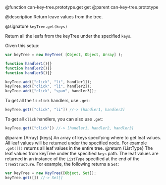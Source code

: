 @function can-key-tree.prototype.get get
@parent can-key-tree.prototype

@description Return leave values from the tree.

@signature `keyTree.get(keys)`

Return all the leafs from the keyTree under the specified `keys`.

Given this setup:

```js
var keyTree = new KeyTree( [Object, Object, Array] );

function handler1(){}
function handler2(){}
function handler3(){}

keyTree.add(["click", "li", handler1]);
keyTree.add(["click", "li", handler2]);
keyTree.add(["click", "span", handler3]);
```

To get all the `li` `click` handlers, use `.get`:

```js
keyTree.get(["click", "li"]) //-> [handler1, handler2]
```

To get all `click` handlers, you can also use `.get`:

```js
keyTree.get(["click"]) //-> [handler1, handler2, handler3]
```

@param {Array} [keys] An array of keys specifying where to get leaf values.  All leaf values will be
returned under the specified node.  For example `.get([])` returns all leaf values in the entire tree.
@return {ListType} The leaf values from keyTree under the specified `keys` path. The leaf values are returned
  in an instance of the `ListType` specified at the end of the `treeStructure`.  For example, the following
  returns a `Set`:

  ```js
  var keyTree = new KeyTree([Object, Set]);
  keyTree.get([]) //-> Set[]
  ```
